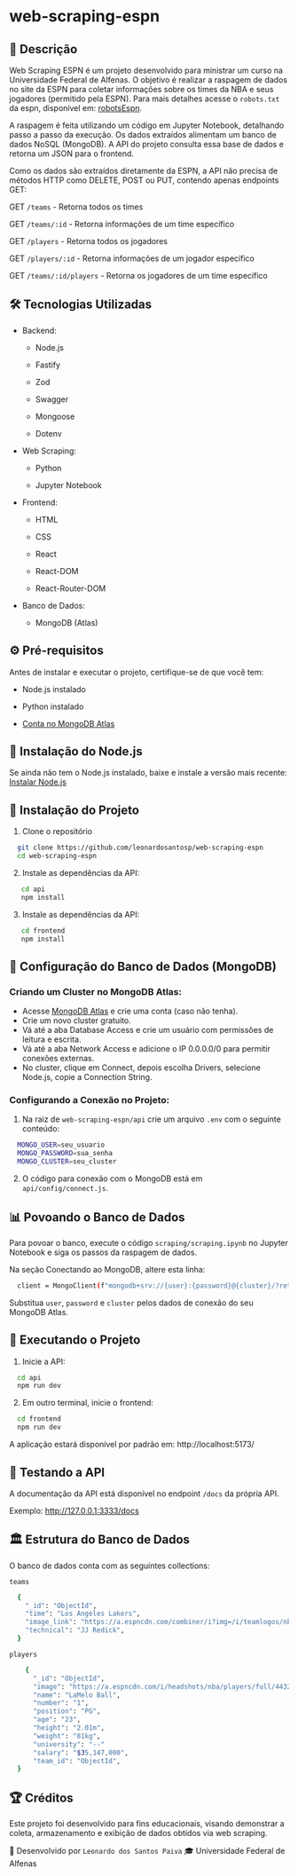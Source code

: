# web-scraping-espn

## 📝 Descrição

Web Scraping ESPN é um projeto desenvolvido para ministrar um curso na Universidade Federal de Alfenas. O objetivo é realizar a raspagem de dados no site da ESPN para coletar informações sobre os times da NBA e seus jogadores (permitido pela ESPN). Para mais detalhes acesse o `robots.txt` da espn, disponível em: [robotsEspn](https://www.espn.com/robots.txt).

A raspagem é feita utilizando um código em Jupyter Notebook, detalhando passo a passo da execução. Os dados extraídos alimentam um banco de dados NoSQL (MongoDB). A API do projeto consulta essa base de dados e retorna um JSON para o frontend.

Como os dados são extraídos diretamente da ESPN, a API não precisa de métodos HTTP como DELETE, POST ou PUT, contendo apenas endpoints GET:

GET `/teams` - Retorna todos os times

GET `/teams/:id` - Retorna informações de um time específico

GET `/players` - Retorna todos os jogadores

GET `/players/:id` - Retorna informações de um jogador específico

GET `/teams/:id/players` - Retorna os jogadores de um time específico

## 🛠️ Tecnologias Utilizadas

- Backend:

   - Node.js

   - Fastify

   - Zod

   - Swagger

   - Mongoose

   - Dotenv

- Web Scraping:

    - Python
    
    - Jupyter Notebook

- Frontend:

   - HTML

   - CSS

   - React

   - React-DOM

   - React-Router-DOM

- Banco de Dados:

   - MongoDB (Atlas)
 


## ⚙️ Pré-requisitos

Antes de instalar e executar o projeto, certifique-se de que você tem:

- Node.js instalado

- Python instalado

- [Conta no MongoDB Atlas](https://www.mongodb.com/atlas)

## 📂 Instalação do Node.js

Se ainda não tem o Node.js instalado, baixe e instale a versão mais recente:
[Instalar Node.js](https://nodejs.org/pt)

## 🚀 Instalação do Projeto

1. Clone o repositório
  ```bash
    git clone https://github.com/leonardosantosp/web-scraping-espn
    cd web-scraping-espn
  ```
2. Instale as dependências da API:

 ```bash
    cd api
    npm install
 ```
3. Instale as dependências da API:
   
 ```bash
    cd frontend
    npm install
  ```

## 📄 Configuração do Banco de Dados (MongoDB)

### Criando um Cluster no MongoDB Atlas:

- Acesse [MongoDB Atlas](https://www.mongodb.com/atlas) e crie uma conta (caso não tenha).
- Crie um novo cluster gratuito.
- Vá até a aba Database Access e crie um usuário com permissões de leitura e escrita.
- Vá até a aba Network Access e adicione o IP 0.0.0.0/0 para permitir conexões externas.
- No cluster, clique em Connect, depois escolha Drivers, selecione Node.js, copie a Connection String.

### Configurando a Conexão no Projeto:

1. Na raiz de `web-scraping-espn/api` crie um arquivo `.env` com o seguinte conteúdo:

  ```bash
    MONGO_USER=seu_usuario
    MONGO_PASSWORD=sua_senha
    MONGO_CLUSTER=seu_cluster
  ```
2. O código para conexão com o MongoDB está em `api/config/connect.js`.

## 📊 Povoando o Banco de Dados

Para povoar o banco, execute o código `scraping/scraping.ipynb` no Jupyter Notebook e siga os passos da raspagem de dados.

Na seção Conectando ao MongoDB, altere esta linha:

```bash
  client = MongoClient(f"mongodb+srv://{user}:{password}@{cluster}/?retryWrites=true&w=majority&appName=Cluster0")
```
Substitua `user`, `password` e `cluster` pelos dados de conexão do seu MongoDB Atlas.

## 🚀 Executando o Projeto

1. Inicie a API:
   
  ```bash
    cd api
    npm run dev
  ```
2. Em outro terminal, inicie o frontend:

  ```bash
    cd frontend
    npm run dev
  ```
A aplicação estará disponível por padrão em: http://localhost:5173/

## 📄 Testando a API

A documentação da API está disponível no endpoint `/docs` da própria API. 

Exemplo: http://127.0.0.1:3333/docs

## 🏛️ Estrutura do Banco de Dados

O banco de dados conta com as seguintes collections:

`teams`
```bash
  {
    "_id": "ObjectId",
    "time": "Los Angeles Lakers",
    "image_link": "https://a.espncdn.com/combiner/i?img=/i/teamlogos/nba/500/lal.png&h=200&w=200",
    "technical": "JJ Redick",
  }
```

`players`
```bash
    {
      "_id": "ObjectId",
      "image": "https://a.espncdn.com/i/headshots/nba/players/full/4432816.png"
      "name": "LaMelo Ball",
      "number": "1",
      "position": "PG",
      "age": "23",
      "height": "2.01m",
      "weight": "81kg",
      "university": "--"
      "salary": "$35,147,000",
      "team_id": "ObjectId",
  }
```
## 🏆 Créditos

Este projeto foi desenvolvido para fins educacionais, visando demonstrar a coleta, armazenamento e exibição de dados obtidos via web scraping.

📌 Desenvolvido por `Leonardo dos Santos Paiva` 🎓 Universidade Federal de Alfenas
